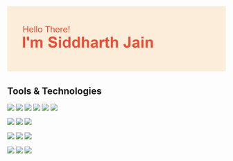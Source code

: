 <!---![](1.png)--->
![](2.png)
<!---![](3.png)
![](4.png)
![](5.png)--->
<p align='center'>
<!---<h3>Hello There!<h3>
 <h3>I am a software devloper and content creator.<h3>
</p>--->

## Tools & Technologies

![](https://img.shields.io/badge/Code-Python-%23ee4e34?style=flat&logo=python&logoColor=ee4e34&labelColor=fcedda)
![](https://img.shields.io/badge/Code-JavaScript-%23ee4e34?style=flat&logo=javascript&logoColor=ee4e34&labelColor=fcedda)
![](https://img.shields.io/badge/Code-HTML-%23ee4e34?style=flat&logo=html5&logoColor=ee4e34&labelColor=fcedda)
![](https://img.shields.io/badge/Code-CSS-%23ee4e34?style=flat&logo=css3&logoColor=ee4e34&labelColor=fcedda)
![](https://img.shields.io/badge/Code-TensorFlow-%23ee4e34?style=flat&logo=tensorflow&logoColor=ee4e34&labelColor=fcedda)
![](https://img.shields.io/badge/Code-Keras-%23ee4e34?style=flat&logo=keras&logoColor=ee4e34&labelColor=fcedda)


![](https://img.shields.io/badge/Database-MySQL-%23ee4e34?style=flat&logo=mysql&logoColor=ee4e34&labelColor=fcedda)
![](https://img.shields.io/badge/Database-MongoDB-%23ee4e34?style=flat&logo=mongodb&logoColor=ee4e34&labelColor=fcedda)
![](https://img.shields.io/badge/Database-Firebase-%23ee4e34?style=flat&logo=firebase&logoColor=ee4e34&labelColor=fcedda)

![](https://img.shields.io/badge/IDE-PyCharm-%23ee4e34?style=flat&logo=pycharm&logoColor=ee4e34&labelColor=fcedda)
![](https://img.shields.io/badge/IDE-Visual%20Studio%20Code-%23ee4e34?style=flat&logo=Visual-studio-code&logoColor=ee4e34&labelColor=fcedda)
![](https://img.shields.io/badge/IDE-Android%20Studio-%23ee4e34?style=flat&logo=android-studio&logoColor=ee4e34&labelColor=fcedda)

![](https://img.shields.io/badge/Editing-Adobe%20After%20Effects-%23ee4e34?style=flat&logo=adobe-after-effects&logoColor=ee4e34&labelColor=fcedda)
![](https://img.shields.io/badge/Editing-Adobe%20Premiere%20Pro-%23ee4e34?style=flat&logo=adobe-premiere-pro&logoColor=ee4e34&labelColor=fcedda)
![](https://img.shields.io/badge/Editing-Adobe%20Photoshop-%23ee4e34?style=flat&logo=adobe-photoshop&logoColor=ee4e34&labelColor=fcedda)

